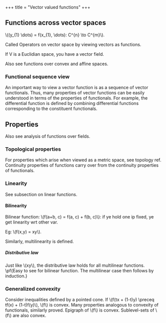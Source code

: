 +++
title = "Vector valued functions"
+++

## Functions across vector spaces
\\((y_{1} \dots) = f(x_{1}, \dots): C^{n} \to C^{m}\\).

Called Operators on vector space by viewing vectors as functions.

If V is a Euclidian space, you have a vector field.

Also see functions over convex and affine spaces.

### Functional sequence view
An important way to view a vector function is as a sequence of vector functionals. Thus, many properties of vector functions can be easily understood in terms of the properties of functionals. For example, the differential function is defined by combining differential functions corresponding to the constituent functionals.

## Properties
Also see analysis of functions over fields.

### Topological properties
For properties which arise when viewed as a metric space, see topology ref. Continuity properties of functions carry over from the continuity properties of functionals.

### Linearity
See subsection on linear functions.

#### Bilinearity
Bilinear function: \\(f(a+b, c) = f(a, c) + f(b, c)\\): if ye hold one ip fixed, ye get linearity wrt other var.

Eg: \\(f(x,y) = xy\\).

Similarly, multilinearity is defined.

##### Distributive law
Just like \\(xy\\), the distributive law holds for all multilinear functions. \pf{Easy to see for bilinear function. The multilinear case then follows by induction.}

### Generalized convexity
Consider inequalities defined by a pointed cone. If \\(f(tx + (1-t)y) \preceq tf(x) + (1-t)f(y)\\), \\(f\\) is convex. Many properties analogous to convexity of functionals, similarly proved. Epigraph of \\(f\\) is convex. Sublevel-sets of \\(f\\) are also convex.

